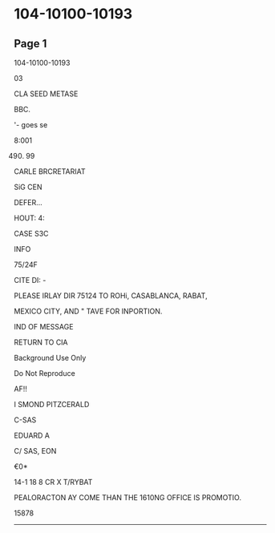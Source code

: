 # 104-10100-10193

## Page 1

104-10100-10193

03

CLA SEED METASE

BBC.

'- goes se

8:001

490. 99

CARLE BRCRETARIAT

SiG CEN

DEFER...

HOUT: 4:

CASE S3C

INFO

75/24F

CITE DI: -

PLEASE IRLAY DIR 75124 TO ROHi, CASABLANCA, RABAT,

MEXICO CITY, AND " TAVE FOR INPORTION.

IND OF MESSAGE

RETURN TO CIA

Background Use Only

Do Not Reproduce

AF!!

I SMOND PITZCERALD

C-SAS

EDUARD A

C/ SAS, EON

€0*

14-1 18 8 CR X T/RYBAT

PEALORACTON AY COME THAN THE 1610NG OFFICE IS PROMOTIO.

15878

---

